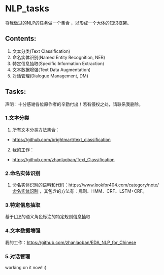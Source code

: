 # NLP_tasks
将我做过的NLP的任务做一个集合 ，以形成一个大体的知识框架。

## Contents:
1. 文本分类(Text Classification)
2. 命名实体识别(Named Entity Recognition, NER)
3. 特定信息抽取(Specific Information Extraction)
4. 文本数据增强(Text Data Augmentation)
5. 对话管理(Dialogue Management, DM)


## Tasks:
声明：十分感谢各位原作者的辛勤付出！若有侵权之处，请联系我删除。
### 1.文本分类
1. 所有文本分类方法集合：
  - https://github.com/brightmart/text_classification
2. 我的工作：
  - https://github.com/zhanlaoban/Text_Classification
  
### 2.命名实体识别
1. 命名实体识别的语料和代码：https://www.lookfor404.com/category/note/命名实体识别 ，其包含的方法有：规则、HMM、CRF、LSTM+CRF。

### 3.特定信息抽取
基于[LTP](https://github.com/HIT-SCIR/ltp)的语义角色标注的特定规则信息抽取

### 4.文本数据增强
我的工作：https://github.com/zhanlaoban/EDA_NLP_for_Chinese

### 5.对话管理
working on it now! :)
